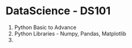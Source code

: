 # DataScience - DS101

1. Python Basic to Advance
2. Python Libraries - Numpy, Pandas, Matplotlib
3. 




